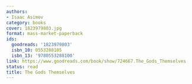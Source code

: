 ```yaml
---
authors:
- Isaac Asimov
category: books
cover: 1823979803.jpg
format: mass-market-paperback
ids:
  goodreads: '1823979803'
  isbn_10: 0553288105
  isbn_13: '9780553288100'
link: https://www.goodreads.com/book/show/724667.The_Gods_Themselves
status: read
title: The Gods Themselves
---
```

